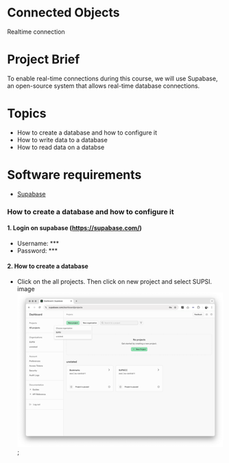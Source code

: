 # Connected Objects
Realtime connection


# Project Brief
To enable real-time connections during this course, we will use Supabase, an open-source system that allows real-time database connections.

# Topics
- How to create a database and how to configure it
- How to write data to a database
- How to read data on a databse

# Software requirements
- [Supabase](https://supabase.com/)

### How to create a database and how to configure it 
#### 1. Login on supabase (https://supabase.com/)
- Username: ***
- Password: ***

#### 2. How to create a database
- Click on the all projects. Then click on new project and select SUPSI.
image ![supabase](https://github.com/leonardoa/maind-2025/blob/main/assets/supabase/1.png?raw=true);